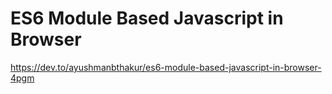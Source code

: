 # ES6 Module Based Javascript in Browser

https://dev.to/ayushmanbthakur/es6-module-based-javascript-in-browser-4pgm
